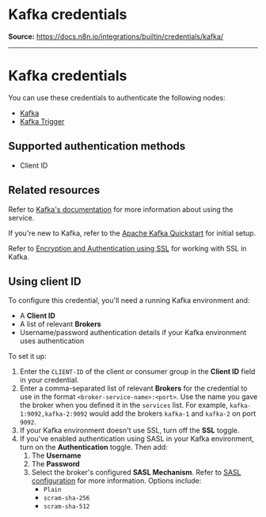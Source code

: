 # Kafka credentials

**Source:** https://docs.n8n.io/integrations/builtin/credentials/kafka/

---

# Kafka credentials

You can use these credentials to authenticate the following nodes:

- [Kafka](../../app-nodes/n8n-nodes-base.kafka/)
- [Kafka Trigger](../../trigger-nodes/n8n-nodes-base.kafkatrigger/)

## Supported authentication methods

- Client ID

## Related resources

Refer to [Kafka's documentation](https://kafka.apache.org/documentation/) for more information about using the service.

If you're new to Kafka, refer to the [Apache Kafka Quickstart](https://kafka.apache.org/quickstart) for initial setup.

Refer to [Encryption and Authentication using SSL](https://kafka.apache.org/documentation/#security_ssl) for working with SSL in Kafka.

## Using client ID

To configure this credential, you'll need a running Kafka environment and:

- A **Client ID**
- A list of relevant **Brokers**
- Username/password authentication details if your Kafka environment uses authentication

To set it up:

1. Enter the `CLIENT-ID` of the client or consumer group in the **Client ID** field in your credential.
2. Enter a comma-separated list of relevant **Brokers** for the credential to use in the format `<broker-service-name>:<port>`. Use the name you gave the broker when you defined it in the `services` list. For example, `kafka-1:9092,kafka-2:9092` would add the brokers `kafka-1` and `kafka-2` on port `9092`.
3. If your Kafka environment doesn't use SSL, turn off the **SSL** toggle.
4. If you've enabled authentication using SASL in your Kafka environment, turn on the **Authentication** toggle. Then add:
   1. The **Username**
   2. The **Password**
   3. Select the broker's configured **SASL Mechanism**. Refer to [SASL configuration](https://kafka.apache.org/documentation/#security_sasl_config) for more information. Options include:
      - `Plain`
      - `scram-sha-256`
      - `scram-sha-512`
